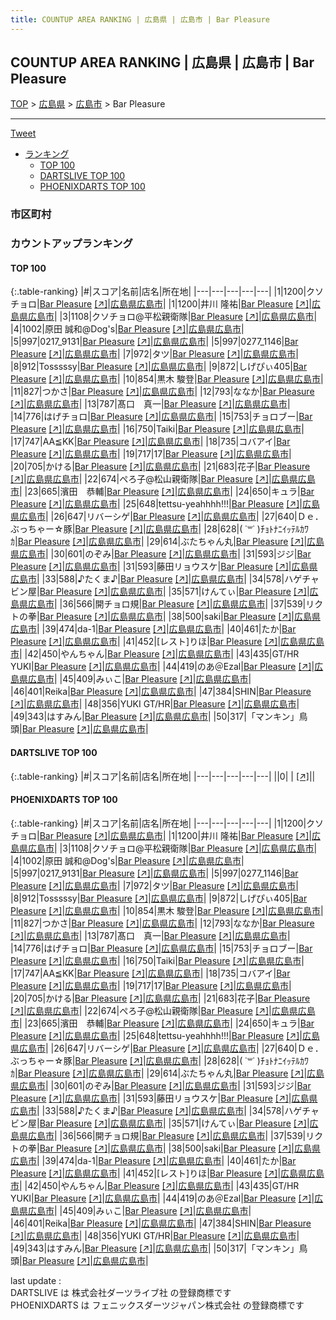 ```yaml
---
title: COUNTUP AREA RANKING | 広島県 | 広島市 | Bar Pleasure
---
```

## COUNTUP AREA RANKING | 広島県 | 広島市 | Bar Pleasure

[TOP](/darts/rank/) > [広島県](/darts/rank/広島県/) > [広島市](/darts/rank/広島県/広島市/) > Bar Pleasure

___

<a href="https://twitter.com/share?ref_src=twsrc%5Etfw" data-text="COUNTUP AREA RANKING | 広島県広島市Bar Pleasure" class="twitter-share-button" data-hashtags="DARTSLIVE,PHOENIXDARTS,darts,ダーツ" data-show-count="false">Tweet</a>

* [ランキング](#カウントアップランキング)
    * [TOP 100](#top-100)
    * [DARTSLIVE TOP 100](#dartslive-top-100)
    * [PHOENIXDARTS TOP 100](#phoenixdarts-top-100)

### 市区町村

<ul>

</ul>

### カウントアップランキング

#### TOP 100



{:.table-ranking}
|#|スコア|名前|店名|所在地|
|---|---|---|---|---|
|1|1200|<span class="rank-name-pd">クソチョロ</span>|<a href="/darts/rank/shops/72103.html">Bar Pleasure</a> <a href="https://vs.phoenixdarts.com/jp/shop/shopDetailInfo/s_72103?s_seq=72103">[↗]</a>|<a href="/darts/rank/広島県/広島市">広島県広島市</a>|
|1|1200|<span class="rank-name-pd">井川 隆祐</span>|<a href="/darts/rank/shops/72103.html">Bar Pleasure</a> <a href="https://vs.phoenixdarts.com/jp/shop/shopDetailInfo/s_72103?s_seq=72103">[↗]</a>|<a href="/darts/rank/広島県/広島市">広島県広島市</a>|
|3|1108|<span class="rank-name-pd">クソチョロ@平松親衛隊</span>|<a href="/darts/rank/shops/72103.html">Bar Pleasure</a> <a href="https://vs.phoenixdarts.com/jp/shop/shopDetailInfo/s_72103?s_seq=72103">[↗]</a>|<a href="/darts/rank/広島県/広島市">広島県広島市</a>|
|4|1002|<span class="rank-name-pd">原田 誠和@Dog&#x27;s</span>|<a href="/darts/rank/shops/72103.html">Bar Pleasure</a> <a href="https://vs.phoenixdarts.com/jp/shop/shopDetailInfo/s_72103?s_seq=72103">[↗]</a>|<a href="/darts/rank/広島県/広島市">広島県広島市</a>|
|5|997|<span class="rank-name-pd">0217_9131</span>|<a href="/darts/rank/shops/72103.html">Bar Pleasure</a> <a href="https://vs.phoenixdarts.com/jp/shop/shopDetailInfo/s_72103?s_seq=72103">[↗]</a>|<a href="/darts/rank/広島県/広島市">広島県広島市</a>|
|5|997|<span class="rank-name-pd">0277_1146</span>|<a href="/darts/rank/shops/72103.html">Bar Pleasure</a> <a href="https://vs.phoenixdarts.com/jp/shop/shopDetailInfo/s_72103?s_seq=72103">[↗]</a>|<a href="/darts/rank/広島県/広島市">広島県広島市</a>|
|7|972|<span class="rank-name-pd">タツ</span>|<a href="/darts/rank/shops/72103.html">Bar Pleasure</a> <a href="https://vs.phoenixdarts.com/jp/shop/shopDetailInfo/s_72103?s_seq=72103">[↗]</a>|<a href="/darts/rank/広島県/広島市">広島県広島市</a>|
|8|912|<span class="rank-name-pd">Tosssssy</span>|<a href="/darts/rank/shops/72103.html">Bar Pleasure</a> <a href="https://vs.phoenixdarts.com/jp/shop/shopDetailInfo/s_72103?s_seq=72103">[↗]</a>|<a href="/darts/rank/広島県/広島市">広島県広島市</a>|
|9|872|<span class="rank-name-pd">しげぴぃ405</span>|<a href="/darts/rank/shops/72103.html">Bar Pleasure</a> <a href="https://vs.phoenixdarts.com/jp/shop/shopDetailInfo/s_72103?s_seq=72103">[↗]</a>|<a href="/darts/rank/広島県/広島市">広島県広島市</a>|
|10|854|<span class="rank-name-pd"><span class="pro-icon-pd"></span>黒木 駿登</span>|<a href="/darts/rank/shops/72103.html">Bar Pleasure</a> <a href="https://vs.phoenixdarts.com/jp/shop/shopDetailInfo/s_72103?s_seq=72103">[↗]</a>|<a href="/darts/rank/広島県/広島市">広島県広島市</a>|
|11|827|<span class="rank-name-pd">つかさ</span>|<a href="/darts/rank/shops/72103.html">Bar Pleasure</a> <a href="https://vs.phoenixdarts.com/jp/shop/shopDetailInfo/s_72103?s_seq=72103">[↗]</a>|<a href="/darts/rank/広島県/広島市">広島県広島市</a>|
|12|793|<span class="rank-name-pd">ななか</span>|<a href="/darts/rank/shops/72103.html">Bar Pleasure</a> <a href="https://vs.phoenixdarts.com/jp/shop/shopDetailInfo/s_72103?s_seq=72103">[↗]</a>|<a href="/darts/rank/広島県/広島市">広島県広島市</a>|
|13|787|<span class="rank-name-pd">髙口　真一</span>|<a href="/darts/rank/shops/72103.html">Bar Pleasure</a> <a href="https://vs.phoenixdarts.com/jp/shop/shopDetailInfo/s_72103?s_seq=72103">[↗]</a>|<a href="/darts/rank/広島県/広島市">広島県広島市</a>|
|14|776|<span class="rank-name-pd">はげチョロ</span>|<a href="/darts/rank/shops/72103.html">Bar Pleasure</a> <a href="https://vs.phoenixdarts.com/jp/shop/shopDetailInfo/s_72103?s_seq=72103">[↗]</a>|<a href="/darts/rank/広島県/広島市">広島県広島市</a>|
|15|753|<span class="rank-name-pd">チョロブー</span>|<a href="/darts/rank/shops/72103.html">Bar Pleasure</a> <a href="https://vs.phoenixdarts.com/jp/shop/shopDetailInfo/s_72103?s_seq=72103">[↗]</a>|<a href="/darts/rank/広島県/広島市">広島県広島市</a>|
|16|750|<span class="rank-name-pd">Taiki</span>|<a href="/darts/rank/shops/72103.html">Bar Pleasure</a> <a href="https://vs.phoenixdarts.com/jp/shop/shopDetailInfo/s_72103?s_seq=72103">[↗]</a>|<a href="/darts/rank/広島県/広島市">広島県広島市</a>|
|17|747|<span class="rank-name-pd">AA≦KK</span>|<a href="/darts/rank/shops/72103.html">Bar Pleasure</a> <a href="https://vs.phoenixdarts.com/jp/shop/shopDetailInfo/s_72103?s_seq=72103">[↗]</a>|<a href="/darts/rank/広島県/広島市">広島県広島市</a>|
|18|735|<span class="rank-name-pd">コバアイ</span>|<a href="/darts/rank/shops/72103.html">Bar Pleasure</a> <a href="https://vs.phoenixdarts.com/jp/shop/shopDetailInfo/s_72103?s_seq=72103">[↗]</a>|<a href="/darts/rank/広島県/広島市">広島県広島市</a>|
|19|717|<span class="rank-name-pd">17</span>|<a href="/darts/rank/shops/72103.html">Bar Pleasure</a> <a href="https://vs.phoenixdarts.com/jp/shop/shopDetailInfo/s_72103?s_seq=72103">[↗]</a>|<a href="/darts/rank/広島県/広島市">広島県広島市</a>|
|20|705|<span class="rank-name-pd">かける</span>|<a href="/darts/rank/shops/72103.html">Bar Pleasure</a> <a href="https://vs.phoenixdarts.com/jp/shop/shopDetailInfo/s_72103?s_seq=72103">[↗]</a>|<a href="/darts/rank/広島県/広島市">広島県広島市</a>|
|21|683|<span class="rank-name-pd">花子</span>|<a href="/darts/rank/shops/72103.html">Bar Pleasure</a> <a href="https://vs.phoenixdarts.com/jp/shop/shopDetailInfo/s_72103?s_seq=72103">[↗]</a>|<a href="/darts/rank/広島県/広島市">広島県広島市</a>|
|22|674|<span class="rank-name-pd">ぺろ子@松山親衛隊</span>|<a href="/darts/rank/shops/72103.html">Bar Pleasure</a> <a href="https://vs.phoenixdarts.com/jp/shop/shopDetailInfo/s_72103?s_seq=72103">[↗]</a>|<a href="/darts/rank/広島県/広島市">広島県広島市</a>|
|23|665|<span class="rank-name-pd">濱田　恭輔</span>|<a href="/darts/rank/shops/72103.html">Bar Pleasure</a> <a href="https://vs.phoenixdarts.com/jp/shop/shopDetailInfo/s_72103?s_seq=72103">[↗]</a>|<a href="/darts/rank/広島県/広島市">広島県広島市</a>|
|24|650|<span class="rank-name-pd">キュラ</span>|<a href="/darts/rank/shops/72103.html">Bar Pleasure</a> <a href="https://vs.phoenixdarts.com/jp/shop/shopDetailInfo/s_72103?s_seq=72103">[↗]</a>|<a href="/darts/rank/広島県/広島市">広島県広島市</a>|
|25|648|<span class="rank-name-pd">tettsu-yeahhhh!!!</span>|<a href="/darts/rank/shops/72103.html">Bar Pleasure</a> <a href="https://vs.phoenixdarts.com/jp/shop/shopDetailInfo/s_72103?s_seq=72103">[↗]</a>|<a href="/darts/rank/広島県/広島市">広島県広島市</a>|
|26|647|<span class="rank-name-pd">リバーシゲ</span>|<a href="/darts/rank/shops/72103.html">Bar Pleasure</a> <a href="https://vs.phoenixdarts.com/jp/shop/shopDetailInfo/s_72103?s_seq=72103">[↗]</a>|<a href="/darts/rank/広島県/広島市">広島県広島市</a>|
|27|640|<span class="rank-name-pd">Ｄｅ．ぶっちゃー☆豚</span>|<a href="/darts/rank/shops/72103.html">Bar Pleasure</a> <a href="https://vs.phoenixdarts.com/jp/shop/shopDetailInfo/s_72103?s_seq=72103">[↗]</a>|<a href="/darts/rank/広島県/広島市">広島県広島市</a>|
|28|628|<span class="rank-name-pd">( ˙꒳˙  )ﾁｮﾄﾅﾆｲｯﾃﾙｶﾜｶ</span>|<a href="/darts/rank/shops/72103.html">Bar Pleasure</a> <a href="https://vs.phoenixdarts.com/jp/shop/shopDetailInfo/s_72103?s_seq=72103">[↗]</a>|<a href="/darts/rank/広島県/広島市">広島県広島市</a>|
|29|614|<span class="rank-name-pd">ぶたちゃん丸</span>|<a href="/darts/rank/shops/72103.html">Bar Pleasure</a> <a href="https://vs.phoenixdarts.com/jp/shop/shopDetailInfo/s_72103?s_seq=72103">[↗]</a>|<a href="/darts/rank/広島県/広島市">広島県広島市</a>|
|30|601|<span class="rank-name-pd">のぞみ</span>|<a href="/darts/rank/shops/72103.html">Bar Pleasure</a> <a href="https://vs.phoenixdarts.com/jp/shop/shopDetailInfo/s_72103?s_seq=72103">[↗]</a>|<a href="/darts/rank/広島県/広島市">広島県広島市</a>|
|31|593|<span class="rank-name-pd">ジジ</span>|<a href="/darts/rank/shops/72103.html">Bar Pleasure</a> <a href="https://vs.phoenixdarts.com/jp/shop/shopDetailInfo/s_72103?s_seq=72103">[↗]</a>|<a href="/darts/rank/広島県/広島市">広島県広島市</a>|
|31|593|<span class="rank-name-pd">藤田リョウスケ</span>|<a href="/darts/rank/shops/72103.html">Bar Pleasure</a> <a href="https://vs.phoenixdarts.com/jp/shop/shopDetailInfo/s_72103?s_seq=72103">[↗]</a>|<a href="/darts/rank/広島県/広島市">広島県広島市</a>|
|33|588|<span class="rank-name-pd">♪たくま♪</span>|<a href="/darts/rank/shops/72103.html">Bar Pleasure</a> <a href="https://vs.phoenixdarts.com/jp/shop/shopDetailInfo/s_72103?s_seq=72103">[↗]</a>|<a href="/darts/rank/広島県/広島市">広島県広島市</a>|
|34|578|<span class="rank-name-pd">ハゲチャビン屋</span>|<a href="/darts/rank/shops/72103.html">Bar Pleasure</a> <a href="https://vs.phoenixdarts.com/jp/shop/shopDetailInfo/s_72103?s_seq=72103">[↗]</a>|<a href="/darts/rank/広島県/広島市">広島県広島市</a>|
|35|571|<span class="rank-name-pd">けんてぃ</span>|<a href="/darts/rank/shops/72103.html">Bar Pleasure</a> <a href="https://vs.phoenixdarts.com/jp/shop/shopDetailInfo/s_72103?s_seq=72103">[↗]</a>|<a href="/darts/rank/広島県/広島市">広島県広島市</a>|
|36|566|<span class="rank-name-pd">開チョロ規</span>|<a href="/darts/rank/shops/72103.html">Bar Pleasure</a> <a href="https://vs.phoenixdarts.com/jp/shop/shopDetailInfo/s_72103?s_seq=72103">[↗]</a>|<a href="/darts/rank/広島県/広島市">広島県広島市</a>|
|37|539|<span class="rank-name-pd">リクトの拳</span>|<a href="/darts/rank/shops/72103.html">Bar Pleasure</a> <a href="https://vs.phoenixdarts.com/jp/shop/shopDetailInfo/s_72103?s_seq=72103">[↗]</a>|<a href="/darts/rank/広島県/広島市">広島県広島市</a>|
|38|500|<span class="rank-name-pd">saki</span>|<a href="/darts/rank/shops/72103.html">Bar Pleasure</a> <a href="https://vs.phoenixdarts.com/jp/shop/shopDetailInfo/s_72103?s_seq=72103">[↗]</a>|<a href="/darts/rank/広島県/広島市">広島県広島市</a>|
|39|474|<span class="rank-name-pd">da-1</span>|<a href="/darts/rank/shops/72103.html">Bar Pleasure</a> <a href="https://vs.phoenixdarts.com/jp/shop/shopDetailInfo/s_72103?s_seq=72103">[↗]</a>|<a href="/darts/rank/広島県/広島市">広島県広島市</a>|
|40|461|<span class="rank-name-pd">たか</span>|<a href="/darts/rank/shops/72103.html">Bar Pleasure</a> <a href="https://vs.phoenixdarts.com/jp/shop/shopDetailInfo/s_72103?s_seq=72103">[↗]</a>|<a href="/darts/rank/広島県/広島市">広島県広島市</a>|
|41|452|<span class="rank-name-pd">[レスト]りほ</span>|<a href="/darts/rank/shops/72103.html">Bar Pleasure</a> <a href="https://vs.phoenixdarts.com/jp/shop/shopDetailInfo/s_72103?s_seq=72103">[↗]</a>|<a href="/darts/rank/広島県/広島市">広島県広島市</a>|
|42|450|<span class="rank-name-pd">やんちゃん</span>|<a href="/darts/rank/shops/72103.html">Bar Pleasure</a> <a href="https://vs.phoenixdarts.com/jp/shop/shopDetailInfo/s_72103?s_seq=72103">[↗]</a>|<a href="/darts/rank/広島県/広島市">広島県広島市</a>|
|43|435|<span class="rank-name-pd">GT/HR YUKI</span>|<a href="/darts/rank/shops/72103.html">Bar Pleasure</a> <a href="https://vs.phoenixdarts.com/jp/shop/shopDetailInfo/s_72103?s_seq=72103">[↗]</a>|<a href="/darts/rank/広島県/広島市">広島県広島市</a>|
|44|419|<span class="rank-name-pd">のあ＠Ezal</span>|<a href="/darts/rank/shops/72103.html">Bar Pleasure</a> <a href="https://vs.phoenixdarts.com/jp/shop/shopDetailInfo/s_72103?s_seq=72103">[↗]</a>|<a href="/darts/rank/広島県/広島市">広島県広島市</a>|
|45|409|<span class="rank-name-pd">みぃこ</span>|<a href="/darts/rank/shops/72103.html">Bar Pleasure</a> <a href="https://vs.phoenixdarts.com/jp/shop/shopDetailInfo/s_72103?s_seq=72103">[↗]</a>|<a href="/darts/rank/広島県/広島市">広島県広島市</a>|
|46|401|<span class="rank-name-pd">Reika</span>|<a href="/darts/rank/shops/72103.html">Bar Pleasure</a> <a href="https://vs.phoenixdarts.com/jp/shop/shopDetailInfo/s_72103?s_seq=72103">[↗]</a>|<a href="/darts/rank/広島県/広島市">広島県広島市</a>|
|47|384|<span class="rank-name-pd">SHIN</span>|<a href="/darts/rank/shops/72103.html">Bar Pleasure</a> <a href="https://vs.phoenixdarts.com/jp/shop/shopDetailInfo/s_72103?s_seq=72103">[↗]</a>|<a href="/darts/rank/広島県/広島市">広島県広島市</a>|
|48|356|<span class="rank-name-pd">YUKI GT/HR</span>|<a href="/darts/rank/shops/72103.html">Bar Pleasure</a> <a href="https://vs.phoenixdarts.com/jp/shop/shopDetailInfo/s_72103?s_seq=72103">[↗]</a>|<a href="/darts/rank/広島県/広島市">広島県広島市</a>|
|49|343|<span class="rank-name-pd">はすみん</span>|<a href="/darts/rank/shops/72103.html">Bar Pleasure</a> <a href="https://vs.phoenixdarts.com/jp/shop/shopDetailInfo/s_72103?s_seq=72103">[↗]</a>|<a href="/darts/rank/広島県/広島市">広島県広島市</a>|
|50|317|<span class="rank-name-pd">「マンキン」鳥頭</span>|<a href="/darts/rank/shops/72103.html">Bar Pleasure</a> <a href="https://vs.phoenixdarts.com/jp/shop/shopDetailInfo/s_72103?s_seq=72103">[↗]</a>|<a href="/darts/rank/広島県/広島市">広島県広島市</a>|


#### DARTSLIVE TOP 100



{:.table-ranking}
|#|スコア|名前|店名|所在地|
|---|---|---|---|---|
||0|<span class="rank-name-dl"> </span>|<a href="/darts/rank/shops/.html"></a> <a href="">[↗]</a>|<a href="/darts/rank//"></a>|


#### PHOENIXDARTS TOP 100



{:.table-ranking}
|#|スコア|名前|店名|所在地|
|---|---|---|---|---|
|1|1200|<span class="rank-name-pd">クソチョロ</span>|<a href="/darts/rank/shops/72103.html">Bar Pleasure</a> <a href="https://vs.phoenixdarts.com/jp/shop/shopDetailInfo/s_72103?s_seq=72103">[↗]</a>|<a href="/darts/rank/広島県/広島市">広島県広島市</a>|
|1|1200|<span class="rank-name-pd">井川 隆祐</span>|<a href="/darts/rank/shops/72103.html">Bar Pleasure</a> <a href="https://vs.phoenixdarts.com/jp/shop/shopDetailInfo/s_72103?s_seq=72103">[↗]</a>|<a href="/darts/rank/広島県/広島市">広島県広島市</a>|
|3|1108|<span class="rank-name-pd">クソチョロ@平松親衛隊</span>|<a href="/darts/rank/shops/72103.html">Bar Pleasure</a> <a href="https://vs.phoenixdarts.com/jp/shop/shopDetailInfo/s_72103?s_seq=72103">[↗]</a>|<a href="/darts/rank/広島県/広島市">広島県広島市</a>|
|4|1002|<span class="rank-name-pd">原田 誠和@Dog&#x27;s</span>|<a href="/darts/rank/shops/72103.html">Bar Pleasure</a> <a href="https://vs.phoenixdarts.com/jp/shop/shopDetailInfo/s_72103?s_seq=72103">[↗]</a>|<a href="/darts/rank/広島県/広島市">広島県広島市</a>|
|5|997|<span class="rank-name-pd">0217_9131</span>|<a href="/darts/rank/shops/72103.html">Bar Pleasure</a> <a href="https://vs.phoenixdarts.com/jp/shop/shopDetailInfo/s_72103?s_seq=72103">[↗]</a>|<a href="/darts/rank/広島県/広島市">広島県広島市</a>|
|5|997|<span class="rank-name-pd">0277_1146</span>|<a href="/darts/rank/shops/72103.html">Bar Pleasure</a> <a href="https://vs.phoenixdarts.com/jp/shop/shopDetailInfo/s_72103?s_seq=72103">[↗]</a>|<a href="/darts/rank/広島県/広島市">広島県広島市</a>|
|7|972|<span class="rank-name-pd">タツ</span>|<a href="/darts/rank/shops/72103.html">Bar Pleasure</a> <a href="https://vs.phoenixdarts.com/jp/shop/shopDetailInfo/s_72103?s_seq=72103">[↗]</a>|<a href="/darts/rank/広島県/広島市">広島県広島市</a>|
|8|912|<span class="rank-name-pd">Tosssssy</span>|<a href="/darts/rank/shops/72103.html">Bar Pleasure</a> <a href="https://vs.phoenixdarts.com/jp/shop/shopDetailInfo/s_72103?s_seq=72103">[↗]</a>|<a href="/darts/rank/広島県/広島市">広島県広島市</a>|
|9|872|<span class="rank-name-pd">しげぴぃ405</span>|<a href="/darts/rank/shops/72103.html">Bar Pleasure</a> <a href="https://vs.phoenixdarts.com/jp/shop/shopDetailInfo/s_72103?s_seq=72103">[↗]</a>|<a href="/darts/rank/広島県/広島市">広島県広島市</a>|
|10|854|<span class="rank-name-pd"><span class="pro-icon-pd"></span>黒木 駿登</span>|<a href="/darts/rank/shops/72103.html">Bar Pleasure</a> <a href="https://vs.phoenixdarts.com/jp/shop/shopDetailInfo/s_72103?s_seq=72103">[↗]</a>|<a href="/darts/rank/広島県/広島市">広島県広島市</a>|
|11|827|<span class="rank-name-pd">つかさ</span>|<a href="/darts/rank/shops/72103.html">Bar Pleasure</a> <a href="https://vs.phoenixdarts.com/jp/shop/shopDetailInfo/s_72103?s_seq=72103">[↗]</a>|<a href="/darts/rank/広島県/広島市">広島県広島市</a>|
|12|793|<span class="rank-name-pd">ななか</span>|<a href="/darts/rank/shops/72103.html">Bar Pleasure</a> <a href="https://vs.phoenixdarts.com/jp/shop/shopDetailInfo/s_72103?s_seq=72103">[↗]</a>|<a href="/darts/rank/広島県/広島市">広島県広島市</a>|
|13|787|<span class="rank-name-pd">髙口　真一</span>|<a href="/darts/rank/shops/72103.html">Bar Pleasure</a> <a href="https://vs.phoenixdarts.com/jp/shop/shopDetailInfo/s_72103?s_seq=72103">[↗]</a>|<a href="/darts/rank/広島県/広島市">広島県広島市</a>|
|14|776|<span class="rank-name-pd">はげチョロ</span>|<a href="/darts/rank/shops/72103.html">Bar Pleasure</a> <a href="https://vs.phoenixdarts.com/jp/shop/shopDetailInfo/s_72103?s_seq=72103">[↗]</a>|<a href="/darts/rank/広島県/広島市">広島県広島市</a>|
|15|753|<span class="rank-name-pd">チョロブー</span>|<a href="/darts/rank/shops/72103.html">Bar Pleasure</a> <a href="https://vs.phoenixdarts.com/jp/shop/shopDetailInfo/s_72103?s_seq=72103">[↗]</a>|<a href="/darts/rank/広島県/広島市">広島県広島市</a>|
|16|750|<span class="rank-name-pd">Taiki</span>|<a href="/darts/rank/shops/72103.html">Bar Pleasure</a> <a href="https://vs.phoenixdarts.com/jp/shop/shopDetailInfo/s_72103?s_seq=72103">[↗]</a>|<a href="/darts/rank/広島県/広島市">広島県広島市</a>|
|17|747|<span class="rank-name-pd">AA≦KK</span>|<a href="/darts/rank/shops/72103.html">Bar Pleasure</a> <a href="https://vs.phoenixdarts.com/jp/shop/shopDetailInfo/s_72103?s_seq=72103">[↗]</a>|<a href="/darts/rank/広島県/広島市">広島県広島市</a>|
|18|735|<span class="rank-name-pd">コバアイ</span>|<a href="/darts/rank/shops/72103.html">Bar Pleasure</a> <a href="https://vs.phoenixdarts.com/jp/shop/shopDetailInfo/s_72103?s_seq=72103">[↗]</a>|<a href="/darts/rank/広島県/広島市">広島県広島市</a>|
|19|717|<span class="rank-name-pd">17</span>|<a href="/darts/rank/shops/72103.html">Bar Pleasure</a> <a href="https://vs.phoenixdarts.com/jp/shop/shopDetailInfo/s_72103?s_seq=72103">[↗]</a>|<a href="/darts/rank/広島県/広島市">広島県広島市</a>|
|20|705|<span class="rank-name-pd">かける</span>|<a href="/darts/rank/shops/72103.html">Bar Pleasure</a> <a href="https://vs.phoenixdarts.com/jp/shop/shopDetailInfo/s_72103?s_seq=72103">[↗]</a>|<a href="/darts/rank/広島県/広島市">広島県広島市</a>|
|21|683|<span class="rank-name-pd">花子</span>|<a href="/darts/rank/shops/72103.html">Bar Pleasure</a> <a href="https://vs.phoenixdarts.com/jp/shop/shopDetailInfo/s_72103?s_seq=72103">[↗]</a>|<a href="/darts/rank/広島県/広島市">広島県広島市</a>|
|22|674|<span class="rank-name-pd">ぺろ子@松山親衛隊</span>|<a href="/darts/rank/shops/72103.html">Bar Pleasure</a> <a href="https://vs.phoenixdarts.com/jp/shop/shopDetailInfo/s_72103?s_seq=72103">[↗]</a>|<a href="/darts/rank/広島県/広島市">広島県広島市</a>|
|23|665|<span class="rank-name-pd">濱田　恭輔</span>|<a href="/darts/rank/shops/72103.html">Bar Pleasure</a> <a href="https://vs.phoenixdarts.com/jp/shop/shopDetailInfo/s_72103?s_seq=72103">[↗]</a>|<a href="/darts/rank/広島県/広島市">広島県広島市</a>|
|24|650|<span class="rank-name-pd">キュラ</span>|<a href="/darts/rank/shops/72103.html">Bar Pleasure</a> <a href="https://vs.phoenixdarts.com/jp/shop/shopDetailInfo/s_72103?s_seq=72103">[↗]</a>|<a href="/darts/rank/広島県/広島市">広島県広島市</a>|
|25|648|<span class="rank-name-pd">tettsu-yeahhhh!!!</span>|<a href="/darts/rank/shops/72103.html">Bar Pleasure</a> <a href="https://vs.phoenixdarts.com/jp/shop/shopDetailInfo/s_72103?s_seq=72103">[↗]</a>|<a href="/darts/rank/広島県/広島市">広島県広島市</a>|
|26|647|<span class="rank-name-pd">リバーシゲ</span>|<a href="/darts/rank/shops/72103.html">Bar Pleasure</a> <a href="https://vs.phoenixdarts.com/jp/shop/shopDetailInfo/s_72103?s_seq=72103">[↗]</a>|<a href="/darts/rank/広島県/広島市">広島県広島市</a>|
|27|640|<span class="rank-name-pd">Ｄｅ．ぶっちゃー☆豚</span>|<a href="/darts/rank/shops/72103.html">Bar Pleasure</a> <a href="https://vs.phoenixdarts.com/jp/shop/shopDetailInfo/s_72103?s_seq=72103">[↗]</a>|<a href="/darts/rank/広島県/広島市">広島県広島市</a>|
|28|628|<span class="rank-name-pd">( ˙꒳˙  )ﾁｮﾄﾅﾆｲｯﾃﾙｶﾜｶ</span>|<a href="/darts/rank/shops/72103.html">Bar Pleasure</a> <a href="https://vs.phoenixdarts.com/jp/shop/shopDetailInfo/s_72103?s_seq=72103">[↗]</a>|<a href="/darts/rank/広島県/広島市">広島県広島市</a>|
|29|614|<span class="rank-name-pd">ぶたちゃん丸</span>|<a href="/darts/rank/shops/72103.html">Bar Pleasure</a> <a href="https://vs.phoenixdarts.com/jp/shop/shopDetailInfo/s_72103?s_seq=72103">[↗]</a>|<a href="/darts/rank/広島県/広島市">広島県広島市</a>|
|30|601|<span class="rank-name-pd">のぞみ</span>|<a href="/darts/rank/shops/72103.html">Bar Pleasure</a> <a href="https://vs.phoenixdarts.com/jp/shop/shopDetailInfo/s_72103?s_seq=72103">[↗]</a>|<a href="/darts/rank/広島県/広島市">広島県広島市</a>|
|31|593|<span class="rank-name-pd">ジジ</span>|<a href="/darts/rank/shops/72103.html">Bar Pleasure</a> <a href="https://vs.phoenixdarts.com/jp/shop/shopDetailInfo/s_72103?s_seq=72103">[↗]</a>|<a href="/darts/rank/広島県/広島市">広島県広島市</a>|
|31|593|<span class="rank-name-pd">藤田リョウスケ</span>|<a href="/darts/rank/shops/72103.html">Bar Pleasure</a> <a href="https://vs.phoenixdarts.com/jp/shop/shopDetailInfo/s_72103?s_seq=72103">[↗]</a>|<a href="/darts/rank/広島県/広島市">広島県広島市</a>|
|33|588|<span class="rank-name-pd">♪たくま♪</span>|<a href="/darts/rank/shops/72103.html">Bar Pleasure</a> <a href="https://vs.phoenixdarts.com/jp/shop/shopDetailInfo/s_72103?s_seq=72103">[↗]</a>|<a href="/darts/rank/広島県/広島市">広島県広島市</a>|
|34|578|<span class="rank-name-pd">ハゲチャビン屋</span>|<a href="/darts/rank/shops/72103.html">Bar Pleasure</a> <a href="https://vs.phoenixdarts.com/jp/shop/shopDetailInfo/s_72103?s_seq=72103">[↗]</a>|<a href="/darts/rank/広島県/広島市">広島県広島市</a>|
|35|571|<span class="rank-name-pd">けんてぃ</span>|<a href="/darts/rank/shops/72103.html">Bar Pleasure</a> <a href="https://vs.phoenixdarts.com/jp/shop/shopDetailInfo/s_72103?s_seq=72103">[↗]</a>|<a href="/darts/rank/広島県/広島市">広島県広島市</a>|
|36|566|<span class="rank-name-pd">開チョロ規</span>|<a href="/darts/rank/shops/72103.html">Bar Pleasure</a> <a href="https://vs.phoenixdarts.com/jp/shop/shopDetailInfo/s_72103?s_seq=72103">[↗]</a>|<a href="/darts/rank/広島県/広島市">広島県広島市</a>|
|37|539|<span class="rank-name-pd">リクトの拳</span>|<a href="/darts/rank/shops/72103.html">Bar Pleasure</a> <a href="https://vs.phoenixdarts.com/jp/shop/shopDetailInfo/s_72103?s_seq=72103">[↗]</a>|<a href="/darts/rank/広島県/広島市">広島県広島市</a>|
|38|500|<span class="rank-name-pd">saki</span>|<a href="/darts/rank/shops/72103.html">Bar Pleasure</a> <a href="https://vs.phoenixdarts.com/jp/shop/shopDetailInfo/s_72103?s_seq=72103">[↗]</a>|<a href="/darts/rank/広島県/広島市">広島県広島市</a>|
|39|474|<span class="rank-name-pd">da-1</span>|<a href="/darts/rank/shops/72103.html">Bar Pleasure</a> <a href="https://vs.phoenixdarts.com/jp/shop/shopDetailInfo/s_72103?s_seq=72103">[↗]</a>|<a href="/darts/rank/広島県/広島市">広島県広島市</a>|
|40|461|<span class="rank-name-pd">たか</span>|<a href="/darts/rank/shops/72103.html">Bar Pleasure</a> <a href="https://vs.phoenixdarts.com/jp/shop/shopDetailInfo/s_72103?s_seq=72103">[↗]</a>|<a href="/darts/rank/広島県/広島市">広島県広島市</a>|
|41|452|<span class="rank-name-pd">[レスト]りほ</span>|<a href="/darts/rank/shops/72103.html">Bar Pleasure</a> <a href="https://vs.phoenixdarts.com/jp/shop/shopDetailInfo/s_72103?s_seq=72103">[↗]</a>|<a href="/darts/rank/広島県/広島市">広島県広島市</a>|
|42|450|<span class="rank-name-pd">やんちゃん</span>|<a href="/darts/rank/shops/72103.html">Bar Pleasure</a> <a href="https://vs.phoenixdarts.com/jp/shop/shopDetailInfo/s_72103?s_seq=72103">[↗]</a>|<a href="/darts/rank/広島県/広島市">広島県広島市</a>|
|43|435|<span class="rank-name-pd">GT/HR YUKI</span>|<a href="/darts/rank/shops/72103.html">Bar Pleasure</a> <a href="https://vs.phoenixdarts.com/jp/shop/shopDetailInfo/s_72103?s_seq=72103">[↗]</a>|<a href="/darts/rank/広島県/広島市">広島県広島市</a>|
|44|419|<span class="rank-name-pd">のあ＠Ezal</span>|<a href="/darts/rank/shops/72103.html">Bar Pleasure</a> <a href="https://vs.phoenixdarts.com/jp/shop/shopDetailInfo/s_72103?s_seq=72103">[↗]</a>|<a href="/darts/rank/広島県/広島市">広島県広島市</a>|
|45|409|<span class="rank-name-pd">みぃこ</span>|<a href="/darts/rank/shops/72103.html">Bar Pleasure</a> <a href="https://vs.phoenixdarts.com/jp/shop/shopDetailInfo/s_72103?s_seq=72103">[↗]</a>|<a href="/darts/rank/広島県/広島市">広島県広島市</a>|
|46|401|<span class="rank-name-pd">Reika</span>|<a href="/darts/rank/shops/72103.html">Bar Pleasure</a> <a href="https://vs.phoenixdarts.com/jp/shop/shopDetailInfo/s_72103?s_seq=72103">[↗]</a>|<a href="/darts/rank/広島県/広島市">広島県広島市</a>|
|47|384|<span class="rank-name-pd">SHIN</span>|<a href="/darts/rank/shops/72103.html">Bar Pleasure</a> <a href="https://vs.phoenixdarts.com/jp/shop/shopDetailInfo/s_72103?s_seq=72103">[↗]</a>|<a href="/darts/rank/広島県/広島市">広島県広島市</a>|
|48|356|<span class="rank-name-pd">YUKI GT/HR</span>|<a href="/darts/rank/shops/72103.html">Bar Pleasure</a> <a href="https://vs.phoenixdarts.com/jp/shop/shopDetailInfo/s_72103?s_seq=72103">[↗]</a>|<a href="/darts/rank/広島県/広島市">広島県広島市</a>|
|49|343|<span class="rank-name-pd">はすみん</span>|<a href="/darts/rank/shops/72103.html">Bar Pleasure</a> <a href="https://vs.phoenixdarts.com/jp/shop/shopDetailInfo/s_72103?s_seq=72103">[↗]</a>|<a href="/darts/rank/広島県/広島市">広島県広島市</a>|
|50|317|<span class="rank-name-pd">「マンキン」鳥頭</span>|<a href="/darts/rank/shops/72103.html">Bar Pleasure</a> <a href="https://vs.phoenixdarts.com/jp/shop/shopDetailInfo/s_72103?s_seq=72103">[↗]</a>|<a href="/darts/rank/広島県/広島市">広島県広島市</a>|


<div class="footer border-top border-gray-light mt-5 pt-3 text-right text-gray">
    last update : <span style="font-weight: italic" id="foot_last_modified"></span><br />
    DARTSLIVE は 株式会社ダーツライブ社 の登録商標です<br />
    PHOENIXDARTS は フェニックスダーツジャパン株式会社 の登録商標です<br />
</div>

<script src="https://cdnjs.cloudflare.com/ajax/libs/jquery.tablesorter/2.31.3/js/jquery.tablesorter.min.js" integrity="sha512-qzgd5cYSZcosqpzpn7zF2ZId8f/8CHmFKZ8j7mU4OUXTNRd5g+ZHBPsgKEwoqxCtdQvExE5LprwwPAgoicguNg==" crossorigin="anonymous" referrerpolicy="no-referrer"></script>
<link rel="stylesheet" href="https://cdnjs.cloudflare.com/ajax/libs/jquery.tablesorter/2.31.3/css/theme.default.min.css" integrity="sha512-wghhOJkjQX0Lh3NSWvNKeZ0ZpNn+SPVXX1Qyc9OCaogADktxrBiBdKGDoqVUOyhStvMBmJQ8ZdMHiR3wuEq8+w==" crossorigin="anonymous" referrerpolicy="no-referrer" />
<script>
$(function() {
    $(".table-ranking").tablesorter({sortList:[[0, 0]]});
    $("#foot_last_modified").text(formatDate(new Date(document.lastModified), 'yyyy-MM-dd HH:mm:ss'));
});
</script>

<script async src="https://platform.twitter.com/widgets.js" charset="utf-8"></script>